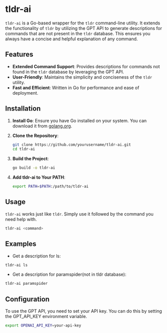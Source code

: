 # tldr-ai

`tldr-ai` is a Go-based wrapper for the `tldr` command-line utility. It extends the functionality of `tldr` by utilizing the GPT API to generate descriptions for commands that are not present in the `tldr` database. This ensures you always have a concise and helpful explanation of any command.

## Features

- **Extended Command Support**: Provides descriptions for commands not found in the `tldr` database by leveraging the GPT API.
- **User-Friendly**: Maintains the simplicity and conciseness of the `tldr` utility.
- **Fast and Efficient**: Written in Go for performance and ease of deployment.

## Installation

1. **Install Go**: Ensure you have Go installed on your system. You can download it from [golang.org](https://golang.org/dl/).

2. **Clone the Repository**:
    ```sh
    git clone https://github.com/yourusername/tldr-ai.git
    cd tldr-ai
    ```

3. **Build the Project**:
    ```sh
    go build -o tldr-ai
    ```

4. **Add tldr-ai to Your PATH**:
    ```sh
    export PATH=$PATH:/path/to/tldr-ai
    ```

## Usage

`tldr-ai` works just like `tldr`. Simply use it followed by the command you need help with.

```sh
tldr-ai <command>
```

## Examples
- Get a description for ls:
```sh
tldr-ai ls
```

- Get a description for paramspider(not in tldr database):
```sh
tldr-ai paramspider
```

## Configuration
To use the GPT API, you need to set your API key. You can do this by setting the GPT_API_KEY environment variable.
```sh
export OPENAI_API_KEY=your-api-key
```
